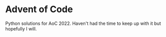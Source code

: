 # Advent of Code

Python solutions for AoC 2022. Haven't had the time to keep up with it but hopefully I will.
